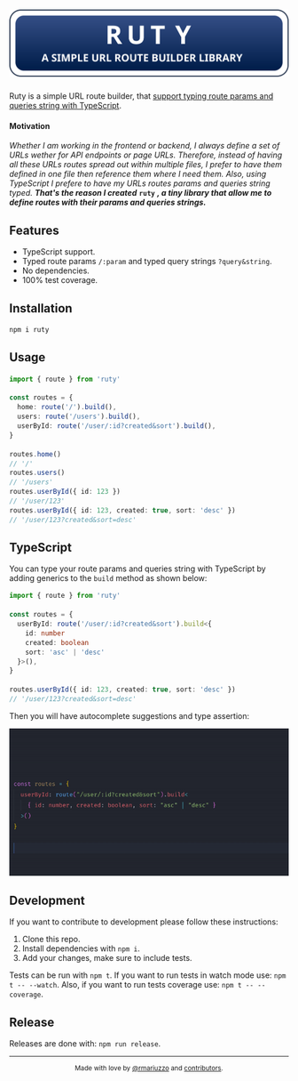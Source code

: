 # [![Ruty](.github/banner.svg)](#motivation)

Ruty is a simple URL route builder, that [support typing route params and queries string with TypeScript](#typescript).

#### Motivation

_Whether I am working in the frontend or backend, I always define a set of URLs wether for API endpoints or page URLs. Therefore, instead of having all these URLs routes spread out within multiple files, I prefer to have them defined in one file then reference them where I need them. Also, using TypeScript I prefere to have my URLs routes params and queries string typed. **That's the reason I created**_ **`ruty`** _**, a tiny library that allow me to define routes with their params and queries strings.**_

## Features

- TypeScript support.
- Typed route params `/:param` and typed query strings `?query&string`.
- No dependencies.
- 100% test coverage.

## Installation

```sh
npm i ruty
```

## Usage

```ts
import { route } from 'ruty'

const routes = {
  home: route('/').build(),
  users: route('/users').build(),
  userById: route('/user/:id?created&sort').build(),
}

routes.home()
// '/'
routes.users()
// '/users'
routes.userById({ id: 123 })
// '/user/123'
routes.userById({ id: 123, created: true, sort: 'desc' })
// '/user/123?created&sort=desc'
```

## TypeScript

You can type your route params and queries string with TypeScript by adding generics to the `build` method as shown below:

```ts
import { route } from 'ruty'

const routes = {
  userById: route('/user/:id?created&sort').build<{
    id: number
    created: boolean
    sort: 'asc' | 'desc'
  }>(),
}

routes.userById({ id: 123, created: true, sort: 'desc' })
// '/user/123?created&sort=desc'
```

Then you will have autocomplete suggestions and type assertion:

![TypeScript example](.github/typescript.gif)

## Development

If you want to contribute to development please follow these instructions:

1.  Clone this repo.
2.  Install dependencies with `npm i`.
3.  Add your changes, make sure to include tests.

Tests can be run with `npm t`. If you want to run tests in watch mode use: `npm t -- --watch`. Also, if you want to run tests coverage use: `npm t -- --coverage`.

## Release

Releases are done with: `npm run release`.

---

<center>
<small>

Made with love by [@rmariuzzo](https://github.com/rmariuzzo) and [contributors](https://github.com/rmariuzzo/ruty/graphs/contributors).

</small>
</center>

